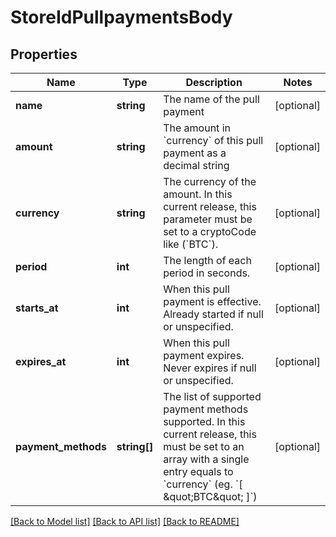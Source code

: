 # StoreIdPullpaymentsBody

## Properties
Name | Type | Description | Notes
------------ | ------------- | ------------- | -------------
**name** | **string** | The name of the pull payment | [optional] 
**amount** | **string** | The amount in &#x60;currency&#x60; of this pull payment as a decimal string | [optional] 
**currency** | **string** | The currency of the amount. In this current release, this parameter must be set to a cryptoCode like (&#x60;BTC&#x60;). | [optional] 
**period** | **int** | The length of each period in seconds. | [optional] 
**starts_at** | **int** | When this pull payment is effective. Already started if null or unspecified. | [optional] 
**expires_at** | **int** | When this pull payment expires. Never expires if null or unspecified. | [optional] 
**payment_methods** | **string[]** | The list of supported payment methods supported. In this current release, this must be set to an array with a single entry equals to &#x60;currency&#x60; (eg. &#x60;[ \&quot;BTC\&quot; ]&#x60;) | [optional] 

[[Back to Model list]](../../README.md#documentation-for-models) [[Back to API list]](../../README.md#documentation-for-api-endpoints) [[Back to README]](../../README.md)


